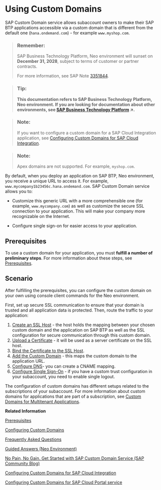 <!-- loio98e655aacd1d4fc6a6ab23475b1afcd9 -->

# Using Custom Domains

SAP Custom Domain service allows subaccount owners to make their SAP BTP applications accessible via a custom domain that is different from the default one \(`hana.ondemand.com`\) - for example `www.myshop.com`.

> ### Remember:  
> SAP Business Technology Platform, Neo environment will sunset on **December 31, 2028**, subject to terms of customer or partner contracts.
> 
> For more information, see SAP Note [3351844](https://me.sap.com/notes/3351844).

> ### Tip:  
> **This documentation refers to SAP Business Technology Platform, Neo environment. If you are looking for documentation about other environments, see [SAP Business Technology Platform](https://help.sap.com/viewer/65de2977205c403bbc107264b8eccf4b/Cloud/en-US/6a2c1ab5a31b4ed9a2ce17a5329e1dd8.html "SAP Business Technology Platform (SAP BTP) is an integrated offering comprised of four technology portfolios: database and data management, application development and integration, analytics, and intelligent technologies. The platform offers users the ability to turn data into business value, compose end-to-end business processes, and build and extend SAP applications quickly.") :arrow_upper_right:.**

> ### Note:  
> If you want to configure a custom domain for a SAP Cloud Integration application, see [Configuring Custom Domains for SAP Cloud Integration](https://help.sap.com/viewer/368c481cd6954bdfa5d0435479fd4eaf/Cloud/en-US/7230b9ff41914cc0969223e6a020104b.html).

> ### Note:  
> Apex domains are not supported. For example, `myshop.com`.

By default, when you deploy an application on SAP BTP, Neo environment, you receive a unique URL to access it. For example, `www.mycompany1b23456c.hana.ondemand.com`. SAP Custom Domain service allows you to:

-   Customize this generic URL with a more comprehensible one \(for example, `www.mycompany.com`\) as well as customize the secure SSL connection to your application. This will make your company more recognizable on the Internet.

-   Configure single sign-on for easier access to your application.




## Prerequisites

To use a custom domain for your application, you must **fulfill a number of preliminary steps**. For more information about these steps, see [Prerequisites](prerequisites-cde2547.md).



## Scenario

After fulfilling the prerequisites, you can configure the custom domain on your own using console client commands for the Neo environment.

First, set up secure SSL communication to ensure that your domain is trusted and all application data is protected. Then, route the traffic to your application:

1.  [Create an SSL Host](configuring-custom-domains-77cf0e6.md#loio70f4d19d3dbd434aa9aa165d53e2896c) - the host holds the mapping between your chosen custom domain and the application on SAP BTP as well as the SSL configuration for secure communication through this custom domain.
2.  [Upload a Certificate](configuring-custom-domains-77cf0e6.md#loio55120d899d314e23ab8e33b4b388cea6) - it will be used as a server certificate on the SSL host.
3.  [Bind the Certificate to the SSL Host](configuring-custom-domains-77cf0e6.md#loio1d4248f3582a40cdb6f4a2439a55fb65).
4.  [Add the Custom Domain](configuring-custom-domains-77cf0e6.md#loiobf395cf25683491eabefadb4383ed7ff) - this maps the custom domain to the application URL.
5.  [Configure DNS](configuring-custom-domains-77cf0e6.md#loio004406e1c9a8441fb05a25f5f87d45b7)- you can create a CNAME mapping.
6.  [Configure Single Sign-On](configuring-custom-domains-77cf0e6.md#loio6b671d39f46c41d1bbd89b7e698fe384) - if you have a custom trust configuration in your subaccount, you need to enable single logout.

The configuration of custom domains has different setups related to the subscriptions of your subaccount. For more information about custom domains for applications that are part of a subscription, see [Custom Domains for Multitenant Applications](custom-domains-for-multitenant-applications-b2b5dcc.md).

**Related Information**  


[Prerequisites](prerequisites-cde2547.md "Before configuring an SAP custom domain, you need to perform some preliminary steps and fulfill a number of prerequisites.")

[Configuring Custom Domains](configuring-custom-domains-77cf0e6.md#loio77cf0e6cd32e496c9cc8eeac4bedde94 "To make sure that your domain is trusted and all application data is protected, you need to first set up secure SSL communication. The next step will then be to make your application accessible via the custom domain and route traffic to it.")

[Frequently Asked Questions](frequently-asked-questions-a226905.md "Answers to some of the most commonly asked questions about SAP Custom Domain service.")

[Guided Answers \(Neo Environment\)](https://ga.support.sap.com/dtp/viewer/index.html#/tree/2065/actions/26547:34945:27935)

[No Pain, No Gain. Get Started with SAP Custom Domain Service \(SAP Community Blog\)](https://blogs.sap.com/2019/01/30/no-pain-no-gain.-get-started-with-sap-cloud-platform-custom-domains/)

[Configuring Custom Domains for SAP Cloud Integration](https://help.sap.com/viewer/368c481cd6954bdfa5d0435479fd4eaf/Cloud/en-US/7230b9ff41914cc0969223e6a020104b.html)

[Configuring Custom Domains for SAP Cloud Portal service](https://help.sap.com/viewer/8422cb487c2146999a2a7dab9cc85cf7/Cloud/en-US/b5c7fa40ef394f28bf954eec5ed907d6.html)

